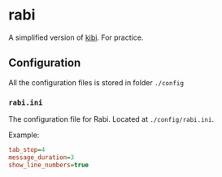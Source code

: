 # rabi

A simplified version of [kibi](https://github.com/ilai-deutel/kibi). For practice.

## Configuration

All the configuration files is stored in folder `./config`

### `rabi.ini`

The configuration file for Rabi. Located at `./config/rabi.ini`.

Example:

```ini
tab_stop=4
message_duration=3
show_line_numbers=true
```
